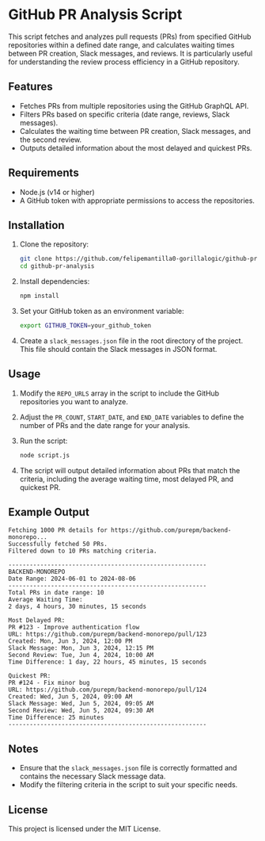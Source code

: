 
# GitHub PR Analysis Script

This script fetches and analyzes pull requests (PRs) from specified GitHub repositories within a defined date range, and calculates waiting times between PR creation, Slack messages, and reviews. It is particularly useful for understanding the review process efficiency in a GitHub repository.

## Features

- Fetches PRs from multiple repositories using the GitHub GraphQL API.
- Filters PRs based on specific criteria (date range, reviews, Slack messages).
- Calculates the waiting time between PR creation, Slack messages, and the second review.
- Outputs detailed information about the most delayed and quickest PRs.

## Requirements

- Node.js (v14 or higher)
- A GitHub token with appropriate permissions to access the repositories.

## Installation

1. Clone the repository:
    ```bash
    git clone https://github.com/felipemantilla0-gorillalogic/github-pr-analysis.git
    cd github-pr-analysis
    ```

2. Install dependencies:
    ```bash
    npm install
    ```

3. Set your GitHub token as an environment variable:
    ```bash
    export GITHUB_TOKEN=your_github_token
    ```

4. Create a `slack_messages.json` file in the root directory of the project. This file should contain the Slack messages in JSON format.

## Usage

1. Modify the `REPO_URLS` array in the script to include the GitHub repositories you want to analyze.

2. Adjust the `PR_COUNT`, `START_DATE`, and `END_DATE` variables to define the number of PRs and the date range for your analysis.

3. Run the script:
    ```bash
    node script.js
    ```

4. The script will output detailed information about PRs that match the criteria, including the average waiting time, most delayed PR, and quickest PR.

## Example Output

```
Fetching 1000 PR details for https://github.com/purepm/backend-monorepo...
Successfully fetched 50 PRs.
Filtered down to 10 PRs matching criteria.

--------------------------------------------------------
BACKEND-MONOREPO
Date Range: 2024-06-01 to 2024-08-06
--------------------------------------------------------
Total PRs in date range: 10
Average Waiting Time:
2 days, 4 hours, 30 minutes, 15 seconds

Most Delayed PR:
PR #123 - Improve authentication flow
URL: https://github.com/purepm/backend-monorepo/pull/123
Created: Mon, Jun 3, 2024, 12:00 PM
Slack Message: Mon, Jun 3, 2024, 12:15 PM
Second Review: Tue, Jun 4, 2024, 10:00 AM
Time Difference: 1 day, 22 hours, 45 minutes, 15 seconds

Quickest PR:
PR #124 - Fix minor bug
URL: https://github.com/purepm/backend-monorepo/pull/124
Created: Wed, Jun 5, 2024, 09:00 AM
Slack Message: Wed, Jun 5, 2024, 09:05 AM
Second Review: Wed, Jun 5, 2024, 09:30 AM
Time Difference: 25 minutes
--------------------------------------------------------
```

## Notes

- Ensure that the `slack_messages.json` file is correctly formatted and contains the necessary Slack message data.
- Modify the filtering criteria in the script to suit your specific needs.

## License

This project is licensed under the MIT License.
